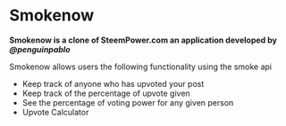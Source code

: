 # Smokenow

**Smokenow is a clone of SteemPower.com an application developed by _@penguinpablo_**

Smokenow allows users the following functionality using the smoke api

- Keep track of anyone who has upvoted your post
- Keep track of the percentage of upvote given
- See the percentage of voting power for any given person
- Upvote Calculator

